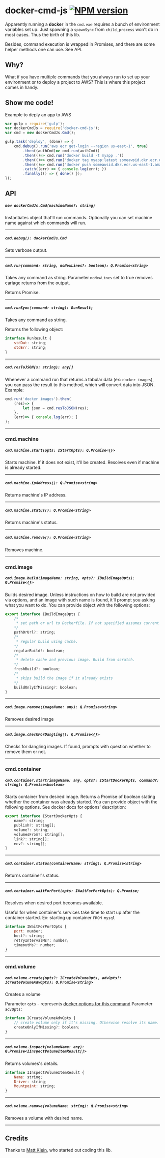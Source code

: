 
[npm-url]: https://www.npmjs.com/package/docker-cmd-js
[npm-image]: https://img.shields.io/npm/v/docker-cmd-js.svg

# docker-cmd-js [![NPM version][npm-image]][npm-url]
Apparently running a **docker** in the `cmd.exe` requires a bunch of environment variables set up. Just spawning a `spawnSync` from `child_process` won't do in most cases. Thus the birth of this lib.

Besides, command execution is wrapped in Promises, and there are some helper methods one can use. See API. 

## Why?
What if you have multiple commands that you always run to set up your environment or to deploy a project to AWS?
This is where this project comes in handy.

## Show me code!
Example to deply an app to AWS
```javascript
var gulp = require('gulp');
var dockerCmdJs = require('docker-cmd-js');
var cmd = new dockerCmdJs.Cmd();

gulp.task('deploy', (done) => {
    cmd.debug().run('aws ecr get-login --region us-east-1', true)
        .then((authCmd)=> cmd.run(authCmd))
        .then(()=> cmd.run('docker build -t myapp .'))
        .then(()=> cmd.run('docker tag myapp:latest someawsid.dkr.ecr.us-east-1.amazonaws.com/myapp:latest'))
        .then(()=> cmd.run('docker push someawsid.dkr.ecr.us-east-1.amazonaws.com/myapp:latest'))
        .catch((err) => { console.log(err); })
        .finally(() => { done() });
});
```

## API

##### `new dockerCmdJs.Cmd(machineName?: string)`
Instantiates object that'll run commands. Optionally you can set machine name against which commands will run.

---
##### `cmd.debug(): dockerCmdJs.Cmd`
Sets verbose output.

---
##### `cmd.run(command: string, noNewLines?: boolean): Q.Promise<string>`
Takes any command as string. Parameter `noNewLines` set to true removes cariage returns from the output.

Returns Promise.

---
##### `cmd.runSync(command: string): RunResult;`
Takes any command as string.

Returns the following object:
```javascript
interface RunResult {
    stdOut: string;
    stdErr: string;
}

```

---
##### `cmd.resToJSON(s: string): any[]`
Whenever a command run that returns a tabular data (ex: `docker images`), you can pass the result to this method, which will convert data into JSON.
Example:
```javascript
cmd.run('docker images').then(
    (res)=> {
        let json = cmd.resToJSON(res);
    },
    (err)=> { console.log(err); }
);
```

---
### cmd.machine
##### `cmd.machine.start(opts: IStartOpts): Q.Promise<{}>`
Starts machine. If it does not exist, it'll be created. Resolves even if machine is already started. 

---
##### `cmd.machine.ipAddress(): Q.Promise<string>`
Returns machine's IP address.

---
##### `cmd.machine.status(): Q.Promise<string>`
Returns machine's status.

---
##### `cmd.machine.remove(): Q.Promise<string>`
Removes machine.

---
### cmd.image
##### `cmd.image.build(imageName: string, opts?: IBuildImageOpts): Q.Promise<{}>`
Builds desired image.
Unless instructions on how to build are not provided via options, and an image with such name is found, it'll prompt you asking what you want to do.
You can provide object with the following options:
```javascript
export interface IBuildImageOpts {
    /*
     * set path or url to Dockerfile. If not specified assumes current directory.
    */
    pathOrUrl?: string;
    /*
     * regular build using cache.
    */
    regularBuild?: boolean; 
    /*
     * delete cache and previous image. Build from scratch.
    */
    freshBuild?: boolean;
    /*
     * skips build the image if it already exists
    */
    buildOnlyIfMissing?: boolean;
}
```

---
##### `cmd.image.remove(imageName: any): Q.Promise<string>`
Removes desired image

---
##### `cmd.image.checkForDangling(): Q.Promise<{}>`
Checks for dangling images. If found, prompts with question whether to remove them or not.

---
### cmd.container
##### `cmd.container.start(imageName: any, opts?: IStartDockerOpts, command?: string): Q.Promise<boolean>`
Starts container from desired image.
Returns a Promise of boolean stating whether the container was already started.
You can provide object with the following options. See docker docs for options' description:
```javascript
export interface IStartDockerOpts {
    name?: string;
    publish?: string[];
    volume?: string;
    volumesFrom?: string[];
    link?: string[];
    env?: string[];
}
```

---
##### `cmd.container.status(containerName: string): Q.Promise<string>`
Returns container's status.

---
##### `cmd.container.waitForPort(opts: IWaitForPortOpts): Q.Promise;`
Resolves when desired port becomes awailable.

Useful for when container's services take time to start up after the container started. Ex: starting up container `FROM mysql`

```javascript
interface IWaitForPortOpts {
    port: number;
    host?: string;
    retryIntervalMs?: number;
    timeoutMs?: number;
}
```

---
### cmd.volume
##### `cmd.volume.create(opts?: ICreateVolumeOpts, advOpts?: ICreateVolumeAdvOpts): Q.Promise<string>`
Creates a volume

Parameter `opts` - represents [docker options for this command](https://docs.docker.com/engine/reference/commandline/volume_create/)
Parameter `advOpts`:
```javascript
interface ICreateVolumeAdvOpts {
    // create volume only if it's missing. Otherwise resolve its name.
    createOnlyIfMissing?: boolean;
}
```

---
##### `cmd.volume.inspect(volumeName: any): Q.Promise<IInspectVolumeItemResult[]>`
Returns volumes's details.
```javascript
interface IInspectVolumeItemResult {
    Name: string;
    Driver: string;
    Mountpoint: string;
}
```

---
##### `cmd.volume.remove(volumeName: string): Q.Promise<string>`
Removes a volume with desired name.

---
## Credits
Thanks to [Matt Klein](https://github.com/mattklein999), who started out coding this lib.
